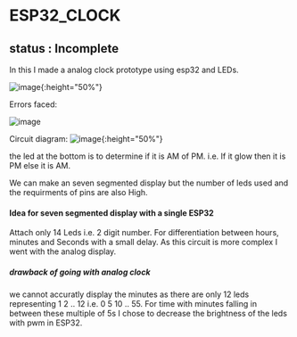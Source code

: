 # ESP32_CLOCK
## status : Incomplete
In this I made a analog clock prototype using esp32 and LEDs.


![image](https://user-images.githubusercontent.com/70768880/146915396-0ae8e69d-dc10-443a-bfd1-7c4e6f0a352e.png ){:height="50%"}

Errors faced:

![image](https://user-images.githubusercontent.com/70768880/146915474-0d0da352-8e3c-4dbb-ba14-070a09433cdd.png)

Circuit diagram:
![image](https://user-images.githubusercontent.com/70768880/146915797-84354208-d3be-4f87-9f80-1b465cd6419c.png){:height="50%"}

the led at the bottom is to determine if it is AM of PM.
i.e. If it glow then it is PM else it is AM.


We can make an seven segmented display but the number of leds used and the requirments of pins are also High.

#### Idea for seven segmented display with a single ESP32
Attach only 14 Leds i.e. 2 digit number.
For differentiation between hours, minutes and Seconds with a small delay.
As this circuit is more complex I went with the analog display.

##### drawback of going with analog clock
we cannot accuratly display the minutes as there are only 12 leds representing 1 2 .. 12 i.e. 0 5 10 .. 55.
For time with minutes falling in between these multiple of 5s I chose to decrease the brightness of the leds with pwm in ESP32.
